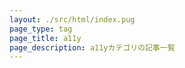 ```yaml
---
layout: ./src/html/index.pug
page_type: tag
page_title: a11y
page_description: a11yカテゴリの記事一覧
---
```

